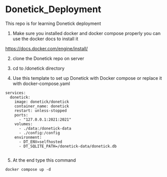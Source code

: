 # Donetick_Deployment
This repo is for learning Donetick deployment

1) Make sure you installed docker and docker compose properly you can use the docker docs to install it 

https://docs.docker.com/engine/install/ 

2) clone the Donetick repo on server

3) cd to /donetick directory

4) Use this template to set up Donetick with Docker compose or replace it with docker-compose.yaml

```
services:
  donetick:
    image: donetick/donetick
    container_name: donetick
    restart: unless-stopped
    ports:
      - "127.0.0.1:2021:2021"
    volumes:
      - ./data:/donetick-data
      - ./config:/config
    environment:
      - DT_ENV=selfhosted
      - DT_SQLITE_PATH=/donetick-data/donetick.db
      
```
5) At the end type this command

```
docker compose up -d

```





